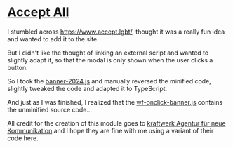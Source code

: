 # [Accept All](https://www.accept.lgbt/)

I stumbled across https://www.accept.lgbt/, thought it was a really fun idea and wanted to add it to the site.

But I didn't like the thought of linking an external script and wanted to slightly adapt it, so that the modal is only shown when the user clicks a button.

So I took the [banner-2024.js](https://github.com/accept-all/cdn/blob/8a09bf0d978ef6feb443a28c173bbbd86230f0fd/banner-2024.js) and manually reversed the minified code, slightly tweaked the code and adapted it to TypeScript. 

And just as I was finished, I realized that the [wf-onclick-banner.js](https://github.com/accept-all/cdn/blob/8a09bf0d978ef6feb443a28c173bbbd86230f0fd/wf-onclick-banner.js) contains the unminified source code...

All credit for the creation of this module goes to [kraftwerk Agentur für neue Kommunikation](https://www.kraftwerk.co.at/) and I hope they are fine with me using a variant of their code here.
